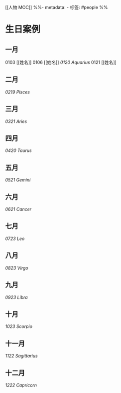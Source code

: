 [[人物 MOC]]
%%- metadata:
	- 标签: #people %%
# 生日案例

## 一月
0103 [[姓名]]
0106 [[姓名]]
_0120 Aquarius_
0121 [[姓名]]
## 二月

_0219 Pisces_
## 三月

_0321 Aries_

## 四月

_0420 Taurus_
## 五月

_0521 Gemini_

## 六月

_0621 Cancer_
## 七月

_0723 Leo_

## 八月

_0823 Virgo_

## 九月

_0923 Libra_
## 十月

_1023 Scorpio_

## 十一月


_1122 Sagittarius_
## 十二月

_1222 Capricorn_